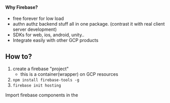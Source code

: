 
#### Why Firebase?
- free forever for low load
- authn authz backend stuff all in one package. (contrast it with real client server development)
- SDKs for web, ios, android, unity..
- Integrate easily with other GCP products


## How to?
1. create a firebase "project"
    - this is a container(wrapper) on GCP resources
2. `npm install firebase-tools -g`
3. `firebase init hosting`

Import firebase components in the <script/> tag in the html
Initialize it in another <script> tag


